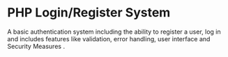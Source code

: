 # PHP Login/Register System

A basic authentication system including the ability to register a user, log in and includes features like validation, error handling, user interface and Security Measures .
